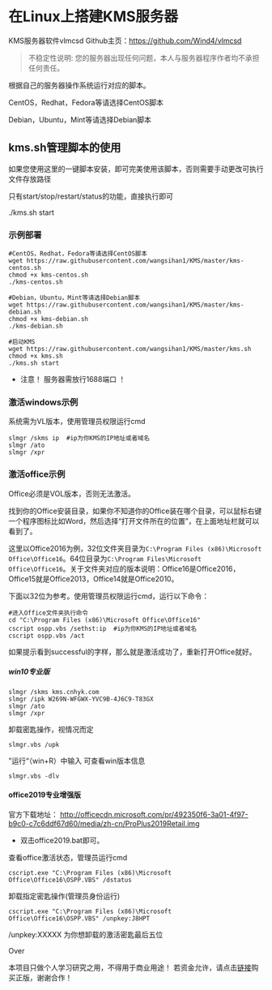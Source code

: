 # 在Linux上搭建KMS服务器

KMS服务器软件vlmcsd Github主页：https://github.com/Wind4/vlmcsd

> 不稳定性说明: 您的服务器出现任何问题，本人与服务器程序作者均不承担任何责任。

根据自己的服务器操作系统运行对应的脚本。

CentOS，Redhat，Fedora等请选择CentOS脚本

Debian，Ubuntu，Mint等请选择Debian脚本

## kms.sh管理脚本的使用

如果您使用这里的一键脚本安装，即可完美使用该脚本，否则需要手动更改可执行文件存放路径

只有start/stop/restart/status的功能，直接执行即可

./kms.sh start

### 示例部署

```nginx
#CentOS，Redhat，Fedora等请选择CentOS脚本
wget https://raw.githubusercontent.com/wangsihan1/KMS/master/kms-centos.sh
chmod +x kms-centos.sh
./kms-centos.sh

#Debian，Ubuntu，Mint等请选择Debian脚本
wget https://raw.githubusercontent.com/wangsihan1/KMS/master/kms-debian.sh
chmod +x kms-debian.sh
./kms-debian.sh

#启动KMS
wget https://raw.githubusercontent.com/wangsihan1/KMS/master/kms.sh
chmod +x kms.sh
./kms.sh start
```

+ 注意！  服务器需放行1688端口  ！


### 激活windows示例

系统需为VL版本，使用管理员权限运行cmd

```nginx
slmgr /skms ip  #ip为你KMS的IP地址或者域名 
slmgr /ato
slmgr /xpr
```

### 激活office示例

Office必须是VOL版本，否则无法激活。

找到你的Office安装目录，如果你不知道你的Office装在哪个目录，可以鼠标右键一个程序图标比如Word，然后选择“打开文件所在的位置”，在上面地址栏就可以看到了。

这里以Office2016为例，32位文件夹目录为`C:\Program Files (x86)\Microsoft Office\Office16`。64位目录为`C:\Program Files\Microsoft Office\Office16`。关于文件夹对应的版本说明：Office16是Office2016，Office15就是Office2013，Office14就是Office2010。

下面以32位为参考。使用管理员权限运行cmd，运行以下命令：

```nginx
#进入Office文件夹执行命令
cd "C:\Program Files (x86)\Microsoft Office\Office16"
cscript ospp.vbs /sethst:ip  #ip为你KMS的IP地址或者域名
cscript ospp.vbs /act
```

如果提示看到successful的字样，那么就是激活成功了，重新打开Office就好。

##### win10专业版
```nginx
slmgr /skms kms.cnhyk.com
slmgr /ipk W269N-WFGWX-YVC9B-4J6C9-T83GX
slmgr /ato
slmgr /xpr
```



卸载密匙操作，视情况而定
```
slmgr.vbs /upk
```

”运行“（win+R）中输入  可查看win版本信息    
```
slmgr.vbs -dlv
```

#### office2019专业增强版

官方下载地址：
http://officecdn.microsoft.com/pr/492350f6-3a01-4f97-b9c0-c7c6ddf67d60/media/zh-cn/ProPlus2019Retail.img

+ 双击office2019.bat即可。




查看office激活状态，管理员运行cmd
```shell
cscript.exe "C:\Program Files (x86)\Microsoft Office\Office16\OSPP.VBS" /dstatus
```

卸载指定密匙操作(管理员身份运行)
```
cscript.exe "C:\Program Files (x86)\Microsoft Office\Office16\OSPP.VBS" /unpkey:J8HPT
```
/unpkey:XXXXX 为你想卸载的激活密匙最后五位

















Over  



本项目只做个人学习研究之用，不得用于商业用途！
若资金允许，请点击[链接](https://www.microsoftstore.com.cn/c/office)购买正版，谢谢合作！

